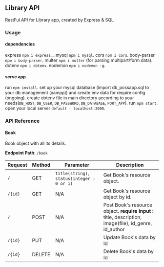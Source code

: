 ## Library API
RestFul API for Library app, created by Express & SQL

### Usage
#### dependencies
express `npm i express`__
mysql `npm i mysql`.
cors `npm i cors`.
body-parser `npm i body-parser`.
multer `npm i multer` (for parsing multipart/form data).
dotenv `npm i dotenv`.
nodemon `npm i nodemon -g`.

#### serve app
run `npm install`.
set up your mysql database (import db_possapp.sql to your db management (xampp)) and create env data for require config (ongoing).
create dotenv file in main directory according to your needs(`DB_HOST`, `DB_USER`, `DB_PASSWORD`, `DB_DATABASE`, `PORT_APP`).
run `npm start`.
open your local server `default - localhost:3000`.

### API Reference

#### Book
Book object with all its details.

**Endpoint Path**: `/book`

| **Request**   | **Method**    | **Parameter**     | **Description**   |
| ------------- | ------------- | ----------------- | ----------------- |
| `/`           | GET           | `title(string)`, `status(integer : 0 or 1)` | Get Book's resource object. |
| `/{id}`       | GET           | N/A               | Get Book's resource object by id. |
| `/`           | POST          | N/A               | Post Book's resource object. **require input :** title, description, image(file), id_genre, id_author |
| `/{id}`       | PUT           | N/A               | Update Book's data by Id |
| `/{id}`       | DELETE        | N/A               | Delete Book's data by Id |